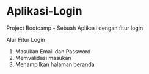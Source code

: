 # Aplikasi-Login
Project Bootcamp - Sebuah Aplikasi dengan fitur login

Alur Fitur Login
1. Masukan Email dan Password
2. Memvalidasi masukan
3. Menampilkan halaman beranda
